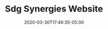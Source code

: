 ---
title: "Sdg Synergies Website"
date: 2020-03-30T17:46:35-05:00
draft: true
banner: "/images/common/standard-banner.png"
year: 2020
design: ["Show 'n Tell Data"]
technology: ["D3.js"]
tags: ["visualize"]
---